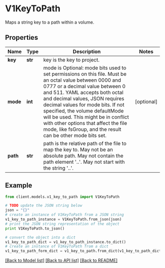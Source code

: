 # V1KeyToPath

Maps a string key to a path within a volume.

## Properties
Name | Type | Description | Notes
------------ | ------------- | ------------- | -------------
**key** | **str** | key is the key to project. | 
**mode** | **int** | mode is Optional: mode bits used to set permissions on this file. Must be an octal value between 0000 and 0777 or a decimal value between 0 and 511. YAML accepts both octal and decimal values, JSON requires decimal values for mode bits. If not specified, the volume defaultMode will be used. This might be in conflict with other options that affect the file mode, like fsGroup, and the result can be other mode bits set. | [optional] 
**path** | **str** | path is the relative path of the file to map the key to. May not be an absolute path. May not contain the path element &#39;..&#39;. May not start with the string &#39;..&#39;. | 

## Example

```python
from client.models.v1_key_to_path import V1KeyToPath

# TODO update the JSON string below
json = "{}"
# create an instance of V1KeyToPath from a JSON string
v1_key_to_path_instance = V1KeyToPath.from_json(json)
# print the JSON string representation of the object
print V1KeyToPath.to_json()

# convert the object into a dict
v1_key_to_path_dict = v1_key_to_path_instance.to_dict()
# create an instance of V1KeyToPath from a dict
v1_key_to_path_form_dict = v1_key_to_path.from_dict(v1_key_to_path_dict)
```
[[Back to Model list]](../README.md#documentation-for-models) [[Back to API list]](../README.md#documentation-for-api-endpoints) [[Back to README]](../README.md)


